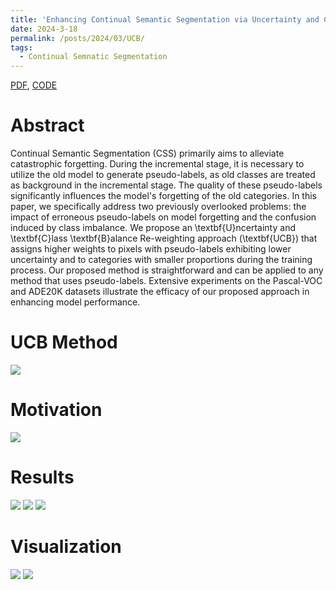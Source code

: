 ```yaml
---
title: 'Enhancing Continual Semantic Segmentation via Uncertainty and Class Balance Re-weighting'
date: 2024-3-18
permalink: /posts/2024/03/UCB/
tags:
  - Continual Semnatic Segmentation
---
```

[PDF](jackchen.cloud), [CODE](jackchen.cloud)

Abstract
======
Continual Semantic Segmentation (CSS) primarily aims to alleviate catastrophic forgetting. During the incremental stage, it is necessary to utilize the old model to generate pseudo-labels, as old classes are treated as background in the incremental stage. The quality of these pseudo-labels significantly influences the model's forgetting of the old categories. In this paper, we specifically address two previously overlooked problems: the impact of erroneous pseudo-labels on model forgetting and the confusion induced by class imbalance. We propose an \textbf{U}ncertainty and \textbf{C}lass \textbf{B}alance Re-weighting approach (\textbf{UCB}) that assigns higher weights to pixels with pseudo-labels exhibiting lower uncertainty and to categories with smaller proportions during the training process. Our proposed method is straightforward and can be applied to any method that uses pseudo-labels. Extensive experiments on the Pascal-VOC and ADE20K datasets illustrate the efficacy of our proposed approach in enhancing model performance.

UCB Method
======
<img src='/liangzc/_posts/images/main.jpg'>

Motivation
======
<img src='/liangzc/_posts/images/uncertainty-visualize.jpg'>

Results
======
<img src='/liangzc/_posts/images/table1.png'>
<img src='/liangzc/_posts/images/table2.png'>
<img src='/liangzc/_posts/images/results_step.png'>


Visualization
======
<img src='/liangzc/_posts/images/visualization.jpg'>

<img src='500x300.jpg'>

<!-- <embed src="{{ site.baseurl }}/files/paper1.pdf" width="600" height="700" type='application/pdf'>  -->